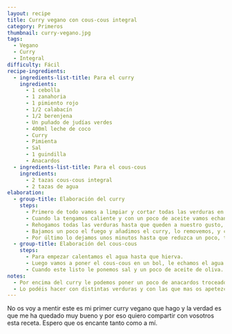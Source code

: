 ```yaml
---
layout: recipe
title: Curry vegano con cous-cous integral
category: Primeros
thumbnail: curry-vegano.jpg
tags:
  - Vegano
  - Curry
  - Integral
difficulty: Fácil
recipe-ingredients:
  - ingredients-list-title: Para el curry
    ingredients:
      - 1 cebolla
      - 1 zanahoria
      - 1 pimiento rojo
      - 1/2 calabacín
      - 1/2 berenjena
      - Un puñado de judías verdes
      - 400ml leche de coco
      - Curry
      - Pimienta
      - Sal
      - 1 guindilla
      - Anacardos
  - ingredients-list-title: Para el cous-cous
    ingredients:
      - 2 tazas cous-cous integral
      - 2 tazas de agua
elaboration:
  - group-title: Elaboración del curry
    steps:
      - Primero de todo vamos a limpiar y cortar todas las verduras en mirepoix (dados), en el mismo momento vamos calentando la cazuela.
      - Cuando la tengamos caliente y con un poco de aceite vamos echando las verduras una a una, primero las que cuesten mas en cocerse, como la zanahoria y la cebolla, luego irán el pimiento y las judías, y por último echaremos el calabacín y la berenjena.
      - Rehogamos todas las verduras hasta que queden a nuestro gusto, este sera el momento de añadirle la guindilla troceada y salpimentar.
      - Bajamos un poco el fuego y añadimos el curry, lo removemos, y cuando este todo bien mezclado ya podemos echarle la leche de coco.
      - Por último lo dejamos unos minutos hasta que reduzca un poco, todo depende de como nos guste mas a nosotros, si lo queréis mas espeso os tendréis que esperar unos minutos mas.
  - group-title: Elaboración del cous-cous
    steps:
      - Para empezar calentamos el agua hasta que hierva.
      - Luego vamos a poner el cous-cous en un bol, le echamos el agua hirviendo y lo tapamos durante unos 5-8 minutos.
      - Cuando este listo le ponemos sal y un poco de aceite de oliva.
notes:
  - Por encima del curry le podemos poner un poco de anacardos troceados que le van de maravilla.
  - Lo podéis hacer con distintas verduras y con las que mas os apetezcan.
---
```


No os voy a mentir este es mi primer curry vegano que hago y la verdad es que me ha quedado muy bueno y por eso quiero compartir con vosotros esta receta. Espero que os encante tanto como a mí.
